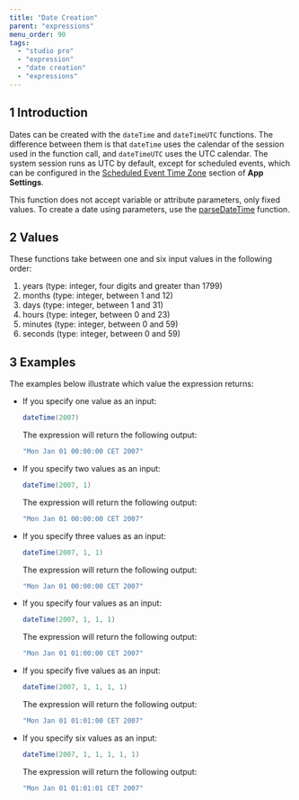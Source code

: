 ```yaml
---
title: "Date Creation"
parent: "expressions"
menu_order: 90
tags:
  - "studio pro"
  - "expression"
  - "date creation"
  - "expressions"
---
```


## 1 Introduction

Dates can be created with the `dateTime` and `dateTimeUTC` functions. The difference between them is that  `dateTime` uses the calendar of the session used in the function call, and `dateTimeUTC` uses the UTC calendar. The system session runs as UTC by default, except for scheduled events, which can be configured in the [Scheduled Event Time Zone](project-settings#scheduled) section of **App Settings**.

This function does not accept variable or attribute parameters, only fixed values. To create a date using parameters, use the [parseDateTime](parse-and-format-date-function-calls#parsedatetime-utc) function.

## 2 Values

These functions take between one and six input values in the following order:

1. years (type: integer, four digits and greater than 1799)
2. months (type: integer, between 1 and 12)
3. days (type: integer, between 1 and 31)
4. hours (type: integer, between 0 and 23)
5. minutes (type: integer, between 0 and 59)
6. seconds (type: integer, between 0 and 59)

## 3 Examples

The examples below illustrate which value the expression returns:

* If you specify one value as an input:

    ```java
    dateTime(2007)
    ```

    The expression will return the following output:

    ```java
    "Mon Jan 01 00:00:00 CET 2007"
    ```

* If you specify two values as an input:

    ```java
    dateTime(2007, 1)
    ```

    The expression will return the following output:

    ```java
    "Mon Jan 01 00:00:00 CET 2007"
    ```

* If you specify three values as an input:

    ```java
    dateTime(2007, 1, 1)
    ```

    The expression will return the following output:

    ```java
    "Mon Jan 01 00:00:00 CET 2007"
    ```

* If you specify four values as an input:

    ```java
    dateTime(2007, 1, 1, 1)
    ```

    The expression will return the following output:

    ```java
    "Mon Jan 01 01:00:00 CET 2007"
    ```

* If you specify five values as an input:

    ```java
    dateTime(2007, 1, 1, 1, 1)
    ```

    The expression will return the following output:

    ```java
    "Mon Jan 01 01:01:00 CET 2007"
    ```

* If you specify six values as an input:

    ```java
    dateTime(2007, 1, 1, 1, 1, 1)
    ```

    The expression will return the following output:

    ```java
    "Mon Jan 01 01:01:01 CET 2007"
    ```
